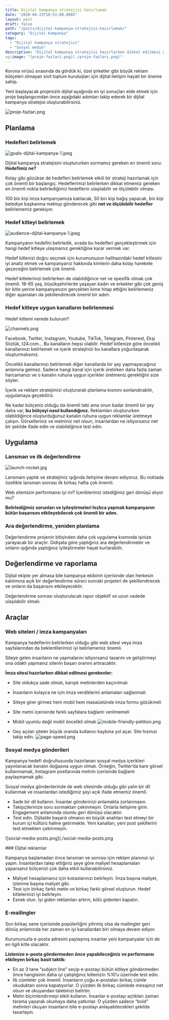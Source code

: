 ```yaml
---
title: Dijital kampanya stratejisi hazırlamak
date: "2020-04-23T16:51:00.000Z"
layout: post
draft: false
path: "/posts/dijital-kampanya-stratejisi-hazirlamak/"
category: "Dijital Kampanya"
tags:
  - "Dijital kampanya stratejisi"
  - "Sosyal medya"
description: "Dijital kampanya stratejisi hazırlarken dikkat edilmesi gerekenler ve araçlar."
og:image: "[proje-fazlari.png](./proje-fazlari.png)"
---
```


Korona virüsü sırasında da gördük ki, özel şirketler gibi büyük reklam bütçeleri olmayan sivil toplum kuruluşları için dijital iletişim hayati bir öneme sahip. 

Yeni başlayacak projenizin dijital ayağında en iyi sonuçları elde etmek için proje başlangıcından önce aşağıdaki adımları takip ederek bir dijital kampanya stratejisi oluşturabilirsiniz.

![proje-fazlari.png](./proje-fazlari.png)

## Planlama
### Hedefleri belirlemek

![goals-dijital-kampanya-1.jpeg](./goals-dijital-kampanya-1.jpeg)

Dijital kampanya stratejisini oluştururken sormamız gereken en önemli soru: **Hedefimiz ne?**

Kolay gibi gözükse de hedefleri belirlemek etkili bir strateji hazırlamak için çok önemli bir başlangıç. Hedeflerimizi belirlerken dikkat etmemiz gereken en önemli nokta belirlediğimiz hedeflerin ulaşılabilir ve ölçülebilir olması.

100 bin kişi imza kampanyamıza katılacak, 50 bin kişi bağış yapacak, bin kişi belediye başkanına mektup gönderecek gibi **net ve ölçülebilir hedefler** belirlememiz gerekiyor.

### Hedef kitleyi belirlemek

![audience-dijital-kampanya-1.jpeg](./audience-dijital-kampanya-1.jpeg)

Kampanyanın hedefini belirledik, sırada bu hedefleri gerçekleştirmek için hangi hedef kitleye ulaşmamız gerektiğine karar vermek var.

Hedef kitlenizi doğru seçmek için kurumunuzun halihazırdaki hedef kitlesini iyi analiz etmek ve kampanyanız hakkında kimlerin daha kolay harekete geçeceğini belirlemek çok önemli.

Hedef kitlelerinizi belirlerken de olabildiğince net ve spesifik olmak çok önemli. 18-65 yaş, büyükşehirlerde yaşayan kadın ve erkekler gibi çok geniş bir kitle yerine kampanyanızın gerçekten kime hitap ettiğini belirlemeniz diğer aşamaları da şekillendirecek önemli bir adım.

### Hedef kitleye uygun kanalların belirlenmesi

Hedef kitlemi nerede bulurum? 

![channels.png](./channels.png)

Facebook, Twitter, Instagram, Youtube, TikTok, Telegram, Pinterest, Ekşi Sözlük, t24.com… Bu kanalların hepsi olabilir. Hedef kitlenize göre öncelikli kanallarınızı belirlemeli ve içerik stratejinizi bu kanallara yoğunlaşarak oluşturmalısınız. 

Öncelikli kanallarınızı belirlemek diğer kanallarda bir şey yapmayacağınız anlamına gelmez. Sadece hangi kanal için içerik üretirken daha fazla zaman harcamanızı ve o kanalın ruhuna uygun içerikler üretmeniz gerektiğini size söyler.

İçerik ve reklam stratejimizi oluşturarak planlama kısmını sonlandırabilir, uygulamaya geçebiliriz.

Ne kadar bütçeniz olduğu da önemli tabi ama onun kadar önemli bir şey daha var, **bu bütçeyi nasıl kullandığınız.** Reklamları oluştururken olabildiğince oluşturduğunuz kanalın ruhuna uygun reklamlar üretmeye çalışın. Görselleriniz ve metniniz net olsun, insanlardan ne istiyorsanız net bir şekilde ifade edin ve olabildiğince test edin.

## Uygulama
### Lansman ve ilk değerlendirme

![launch-rocket.jpg](./launch-rocket.jpg)

Lansmanı yaptık ve stratejimiz ışığında iletişime devam ediyoruz. Bu noktada özellikle lansman sonrası ilk birkaç hafta çok önemli.

Web sitemizin performansı iyi mi? İçeriklerimiz istediğimiz geri dönüşü alıyor mu? 

**Belirlediğimiz sorunları ve iyileştirmeleri hızlıca yapmak kampanyanın bütün başarısını etkileyebilecek çok önemli bir adım.**

### Ara değerlendirme, yeniden planlama

Değerlendirme projenin bitişinden daha çok uygulama kısmında işinize yarayacak bir araçtır. Gidişata göre yaptığınız ara değerlendirmeler ve onların ışığında yaptığınız iyileştirmeler hayat kurtarabilir.

## Değerlendirme ve raporlama

Dijital ekipte yer almasa bile kampanya ekibinin içerisinde olan herkesin katılımına açık bir değerlendirme süreci sonraki projeleri de şekillendirecek ve onların da başarısını etkileyecektir. 

Değerlendirme sonrası oluşturulacak rapor objektif ve uzun vadede ulaşılabilir olmalı. 

## Araçlar
### Web siteleri / imza kampanyaları

Kampanya hedeflerini belirlerken olduğu gibi web sitesi veya imza sayfalarından da beklentilerimizi iyi belirlememiz önemli. 

Siteye gelen insanların ne yapmalarını istiyorsanız tasarım ve geliştirmeyi ona odaklı yapmanız sitenin başarı oranını artıracaktır. 

**İmza sitesi hazırlarken dikkat edilmesi gerekenler:**

- Site oldukça sade olmalı, karışık metinlerden kaçınılmalı
- İnsanların kolayca ne için imza verdiklerini anlamaları sağlanmalı
- Siteye girer girmez hem mobil hem masaüstünde imza formu gözükmeli
- Site metni içerisinde farklı sayfalara bağlantı verilmemeli
- Mobil uyumlu değil mobil öncelikli olmalı
![mobile-friendly-petition.png](./mobile-friendly-petition.png)

- Geç açılan siteler büyük oranda kullanıcı kaybına yol açar. Site hızınızı takip edin.
![page-speed.png](./page-speed.png)

### Sosyal medya gönderileri

Kampanya hedefi doğrultusunda hazırlanan sosyal medya içerikleri yayınlanacak kanalın doğasına uygun olmalı. Örneğin, Twitter’da kare görsel kullanmamak, Instagram postlarında metnin içerisinde bağlantı paylaşmamak gibi.

Sosyal medya gönderilerinde de web sitesinde olduğu gibi yalın bir dil kullanmak ve insanlardan istediğimiz şeyi açık ifade etmemiz önemli.

- Sade bir dil kullanın. İnsanlar gönderinizi anlamakta zorlanmasın.
- Takipçilerinize soru sormaktan çekinmeyin. Onlarla iletişime girin. Engagement anlamında olumlu geri dönüşü olacaktır.
- Test edin. Dijitalde başarılı olmanın en büyük anahtarı test etmeyi bir kurum içi kültürü haline getirmekte. Yeni kanalları, yeni post şekillerini test etmekten çekinmeyin.

![social-media-posts.png](./social-media-posts.png

### Dijital reklamlar

Kampanya başlamadan önce lansman ve sonrası için reklam planınızı iyi yapın. İnsanlardan talep ettiğiniz şeye göre maliyet hesaplamaları yaparsanız bütçenizi çok daha etkili kullanabilirsiniz.

- Maliyet hesaplamanız için kıstaslarınızı belirleyin. İmza başına maliyet, izlenme başına maliyet gibi.
- Test için birkaç farklı metin ve birkaç farklı görsel oluşturun. Hedef kitlelerinizi iyi belirleyin.
- Esnek olun. İyi giden reklamları artırın, kötü gidenleri kapatın.

### E-mailingler

Son birkaç sene içerisinde popülerliğini yitirmiş olsa da mailingler geri dönüş anlamında her zaman en iyi kanallardan biri olmaya devam ediyor.

Kurumunuzla e-posta adresini paylaşmış insanlar yeni kampanyalar için de en ilgili kitle olacaktır. 

**Listenize e-posta göndermeden önce yapabileceğiniz ve performansı etkileyen birkaç basit taktik:**

- En az 3 tane “subject line” seçip e-postayı bütün kitleye göndermeden önce hangisinin daha iyi çalıştığınız kitlenizin %10’u üzerinde test edin.
- İlk cümleler çok önemli. İnsanların çoğu e-postaları birkaç cümle okuduktan sonra kapatıyorlar. O yüzden ilk birkaç cümlede mesajınız net olsun ve okuyandan talebinizi belirtin.
- Metin biçimlendirmeyi etkili kullanın. İnsanlar e-postayı açtıkları zaman tarama yaparak okumaya daha yatkınlar. O yüzden sadece “bold” metinleri okuyan insanların bile e-postayı anlayabilecekleri şekilde tasarlayın.